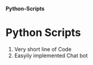 **Python-Scripts**
# Python Scripts
<ol>
  <li>Very short line of Code</li>
  <li>Easyily implemented Chat bot</li>
<ol>
